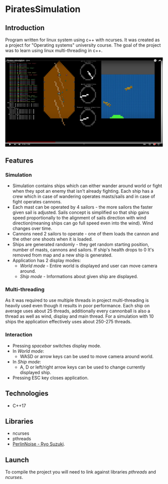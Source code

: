 # PiratesSimulation
## Introduction
Program written for linux system using c++ with ncurses. It was created as a project for "Operating systems" university course. The goal of the project was to learn using linux multi-threading in c++.

[![Youtube link](./screenshots/pirates_yt_thumbnail.png)](https://www.youtube.com/watch?v=-lLL_3N3LpQ)

## Features
### Simulation
* Simulation contains ships which can either wander around world or fight when they spot an enemy that isn't already fighting. Each ship has a crew which in case of wandering operates masts/sails and in case of fight operates cannons.
* Each mast can be operated by 4 sailors - the more sailors the faster given sail is adjusted. Sails concept is simplified so that ship gains speed proportionally to the alignment of sails direction with wind direction(meaning ships can go full speed even into the wind). Wind changes over time.
* Cannons need 2 sailors to operate - one of them loads the cannon and the other one shoots when it is loaded.
* Ships are generated randomly - they get random starting position, number of masts, cannons and sailors. If ship's health drops to 0 It's removed from map and a new ship is generated.
* Application has 2 display modes:
  * <em>World mode</em> - Entire world is displayed and user can move camera around.
  * <em>Ship mode</em> - Informations about given ship are displayed.

### Multi-threading
As it was required to use multiple threads in project multi-threading is heavily used even though it results in poor performance. Each ship on average uses about 25 threads, additionally every cannonball is also a thread as well as wind, display and main thread. For a simulation with 10 ships the application effectively uses about 250-275 threads.

### Interaction
* Pressing <em>spacebar</em> switches display mode.
* In <em>World mode</em>:
  * WASD or arrow keys can be used to move camera around world.
* In <em>Ship mode</em>:
  * A, D or left/right arrow keys can be used to change currently displayed ship.
* Pressing ESC key closes application.

## Technologies
* C++17

## Libraries
* ncurses
* pthreads
* [PerlinNoise - Ryo Suzuki](https://github.com/Reputeless/PerlinNoise/blob/master/PerlinNoise.hpp).

## Launch
To compile the project you will need to link against libraries <em>pthreads</em> and <em>ncurses</em>.
